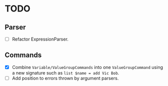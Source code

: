TODO
====

Parser
------
 - [ ] Refactor ExpressionParser.

Commands
--------
 - [x] Combine `Variable/ValueGroupCommands` into one `ValueGroupCommand` using a new signature such as `list $name = add Vic Bob`.
 - [ ] Add position to errors thrown by argument parsers.